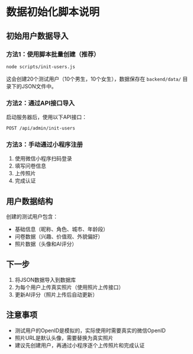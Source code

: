 # 数据初始化脚本说明

## 初始用户数据导入

### 方法1：使用脚本批量创建（推荐）

```bash
node scripts/init-users.js
```

这会创建20个测试用户（10个男生，10个女生），数据保存在 `backend/data/` 目录下的JSON文件中。

### 方法2：通过API接口导入

启动服务器后，使用以下API接口：

```bash
POST /api/admin/init-users
```

### 方法3：手动通过小程序注册

1. 使用微信小程序扫码登录
2. 填写问卷信息
3. 上传照片
4. 完成认证

## 用户数据结构

创建的测试用户包含：
- 基础信息（昵称、角色、城市、年龄段）
- 问卷数据（兴趣、价值观、外貌偏好）
- 照片数据（头像和AI评分）

## 下一步

1. 将JSON数据导入到数据库
2. 为每个用户上传真实照片（使用照片上传接口）
3. 更新AI评分（照片上传后自动更新）

## 注意事项

- 测试用户的OpenID是模拟的，实际使用时需要真实的微信OpenID
- 照片URL是默认头像，需要替换为真实照片
- 建议先创建用户，再通过小程序逐个上传照片和完成认证

